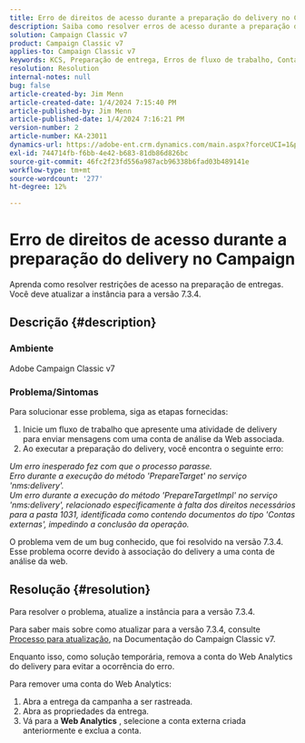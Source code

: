 ```yaml
---
title: Erro de direitos de acesso durante a preparação do delivery no Campaign
description: Saiba como resolver erros de acesso durante a preparação do delivery devido a direitos insuficientes para a pasta 1031.
solution: Campaign Classic v7
product: Campaign Classic v7
applies-to: Campaign Classic v7
keywords: KCS, Preparação de entrega, Erros de fluxo de trabalho, Conta do Web Analytics
resolution: Resolution
internal-notes: null
bug: false
article-created-by: Jim Menn
article-created-date: 1/4/2024 7:15:40 PM
article-published-by: Jim Menn
article-published-date: 1/4/2024 7:16:21 PM
version-number: 2
article-number: KA-23011
dynamics-url: https://adobe-ent.crm.dynamics.com/main.aspx?forceUCI=1&pagetype=entityrecord&etn=knowledgearticle&id=280c24a5-35ab-ee11-be37-6045bd006268
exl-id: 744714fb-f6bb-4e42-b683-81db86d826bc
source-git-commit: 46fc2f23fd556a987acb96338b6fad03b489141e
workflow-type: tm+mt
source-wordcount: '277'
ht-degree: 12%

---
```


# Erro de direitos de acesso durante a preparação do delivery no Campaign


Aprenda como resolver restrições de acesso na preparação de entregas. Você deve atualizar a instância para a versão 7.3.4.

## Descrição {#description}


### Ambiente

Adobe Campaign Classic v7

### Problema/Sintomas

Para solucionar esse problema, siga as etapas fornecidas:

1. Inicie um fluxo de trabalho que apresente uma atividade de delivery para enviar mensagens com uma conta de análise da Web associada.
2. Ao executar a preparação do delivery, você encontra o seguinte erro:


*Um erro inesperado fez com que o processo parasse.
<br>Erro durante a execução do método &#39;PrepareTarget&#39; no serviço &#39;nms:delivery&#39;. 
<br>Um erro durante a execução do método &#39;PrepareTargetImpl&#39; no serviço &#39;nms:delivery&#39;, relacionado especificamente à falta dos direitos necessários para a pasta 1031, identificada como contendo documentos do tipo &#39;Contas externas&#39;, impedindo a conclusão da operação.*

O problema vem de um bug conhecido, que foi resolvido na versão 7.3.4. Esse problema ocorre devido à associação do delivery a uma conta de análise da web.




## Resolução {#resolution}


Para resolver o problema, atualize a instância para a versão 7.3.4.

Para saber mais sobre como atualizar para a versão 7.3.4, consulte [Processo para atualização](https://experienceleague.adobe.com/docs/campaign-classic/using/getting-started/starting-with-adobe-campaign/faq/faq-build-upgrade.html?lang=en), na Documentação do Campaign Classic v7.

Enquanto isso, como solução temporária, remova a conta do Web Analytics do delivery para evitar a ocorrência do erro.

Para remover uma conta do Web Analytics:

1. Abra a entrega da campanha a ser rastreada.
2. Abra as propriedades da entrega.
3. Vá para a <b>Web Analytics</b> , selecione a conta externa criada anteriormente e exclua a conta.
